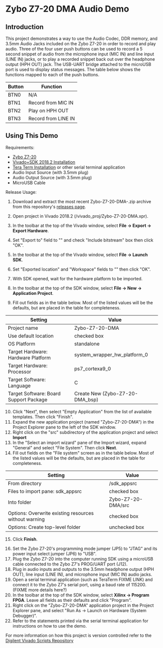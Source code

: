 Zybo Z7-20 DMA Audio Demo
==============

Introduction
--------------

This project demonstrates a way to use the Audio Codec, DDR memory, and 3.5mm Audio Jacks included on the Zybo Z7-20 in order to record and play audio. Three of the four user push buttons can be used to record a 5 second snippet of audio from the microphone input (MIC IN) and line input (LINE IN) jacks, or to play a recorded snippet back out over the headphone output (HPH OUT) jack. The USB-UART bridge attached to the microUSB port is used to display status messages. The table below shows the functions mapped to each of the push buttons.

| Button | Function            |
| ------ | ------------------- |
| BTN0   | N/A                 |
| BTN1   | Record from MIC IN  |
| BTN2   | Play on HPH OUT     |
| BTN3   | Record from LINE IN |

Using This Demo
--------------
Requirements:
* [Zybo Z7-20](https://store.digilentinc.com/zybo-z7-zynq-7000-arm-fpga-soc-development-board/)
* [Vivado+SDK 2018.2 Installation](https://reference.digilentinc.com/vivado/installing-vivado/start)
* [Tera Term Installation](https://ttssh2.osdn.jp/index.html.en) or other serial terminal application
* Audio Input Source (with 3.5mm plug)
* Audio Output Source (with 3.5mm plug)
* MicroUSB Cable
	
Release Usage:

1. Download and extract the most recent Zybo-Z7-20-DMA-<version>.zip archive from this repository's [releases page](https://github.com/artvvb/Zybo-Z7-20-DMA/releases).
2. Open project in Vivado 2018.2 (<archive extracted location>/vivado_proj/Zybo-Z7-20-DMA.xpr).
3. In the toolbar at the top of the Vivado window, select **File -> Export -> Export Hardware**.
4. Set "Export to" field to "<Local to Project>" and check "Include bitstream" box then click "OK".
5. In the toolbar at the top of the Vivado window, select **File -> Launch SDK**.
6. Set "Exported location" and "Workspace" fields to "<Local to Project>" then click "OK".

7. With SDK opened, wait for the hardware platform to be imported.
8. In the toolbar at the top of the SDK window, select **File -> New -> Application Project**.
9. Fill out fields as in the table below. Most of the listed values will be the defaults, but are placed in the table for completeness.
  
| Setting                                | Value                           |
| -------------------------------------- | ------------------------------- |
| Project name                           | Zybo-Z7-20-DMA                  |
| Use default location                   | checked box                     |
| OS Platform                            | standalone                      |
| Target Hardware: Hardware Platform     | system_wrapper_hw_platform_0    |
| Target Hardware: Processor             | ps7_cortexa9_0                  |
| Target Software: Language              | C                               |
| Target Software: Board Support Package | Create New (Zybo-Z7-20-DMA_bsp) |

10. Click "Next", then select "Empty Application" from the list of available templates. Then click "Finish".
11. Expand the new application project (named "Zybo-Z7-20-DMA") in the Project Explorer pane to the left of the SDK window.
12. Right click on the "src" subdirectory of the application project and select **Import**
13. In the "Select an import wizard" pane of the Import wizard, expand "General" and select "File System". Then click **Next**.
14. Fill out fields on the "File system" screen as in the table below. Most of the listed values will be the defaults, but are placed in the table for completeness.

| Setting                                               | Value                                   |
| ----------------------------------------------------- | --------------------------------------- |
| From directory                                        | <archive extracted location>/sdk_appsrc |
| Files to import pane: sdk_appsrc                      | checked box                             |
| Into folder                                           | Zybo-Z7-20-DMA/src                      |
| Options: Overwrite existing resources without warning | checked box                             |
| Options: Create top-level folder                      | unchecked box                           |

15. Click **Finish**.
<!--- Note for maintainers: This project does not require any additional application or bsp configuration. If this changes, please add the required steps to manually add them here. --->
16. Set the Zybo Z7-20's programming mode jumper (JP5) to "JTAG" and its power input select jumper (JP6) to "USB".
17. Plug the Zybo Z7-20 into the computer running SDK using a microUSB cable connected to the Zybo Z7's PROG/UART port (J12).
18. Plug in audio inputs and outputs to the 3.5mm headphone output (HPH OUT), line input (LINE IN), and microphone input (MIC IN) audio jacks.
19. Open a serial terminal application (such as TeraTerm FIXME LINK) and connect it to the Zybo Z7's serial port, using a baud rate of 115200. (FIXME more details here?)
20. In the toolbar at the top of the SDK window, select **Xilinx -> Program FPGA**. Leave all fields as their defaults and click "Program".
21. Right click on the "Zybo-Z7-20-DMA" application project in the Project Explorer pane, and select "Run As -> Launch on Hardware (System Debugger)".
22. Refer to the statements printed via the serial terminal application for instructions on how to use the demo.

<!--- FIXME Tera Term ... --->

For more information on how this project is version controlled refer to the [Digilent Vivado Scripts Repository](https://github.com/artvvb/digilent-vivado-scripts)
